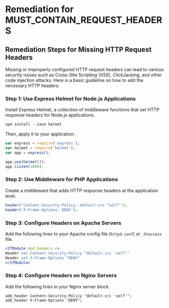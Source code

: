 # Remediation for MUST_CONTAIN_REQUEST_HEADERS

## Remediation Steps for Missing HTTP Request Headers
Missing or improperly configured HTTP request headers can lead to various security issues such as Cross-Site Scripting (XSS), ClickJacking, and other code injection attacks. Here is a basic guideline on how to add the necessary HTTP headers: 

### Step 1: Use Express Helmet for Node.js Applications
Install Express Helmet, a collection of middleware functions that set HTTP response headers for Node.js applications.

```javascript
npm install --save helmet
```

Then, apply it to your application:

```javascript
var express = require('express');
var helmet = require('helmet');
var app = express();

app.use(helmet());
app.listen(3000);
```

### Step 2: Use Middleware for PHP Applications
Create a middleware that adds HTTP response headers at the application level.

```php
header('Content-Security-Policy: default-src "self"');
header('X-Frame-Options: DENY');
```

### Step 3: Configure Headers on Apache Servers
Add the following lines to your Apache config file (`httpd.conf`) or `.htaccess` file.

```apache
<IfModule mod_headers.c>
Header set Content-Security-Policy "default-src 'self'"
Header set X-Frame-Options "DENY"
</IfModule>
```

### Step 4: Configure Headers on Nginx Servers
Add the following lines in your Nginx server block.

```nginx
add_header Content-Security-Policy "default-src 'self'";
add_header X-Frame-Options "DENY";
```